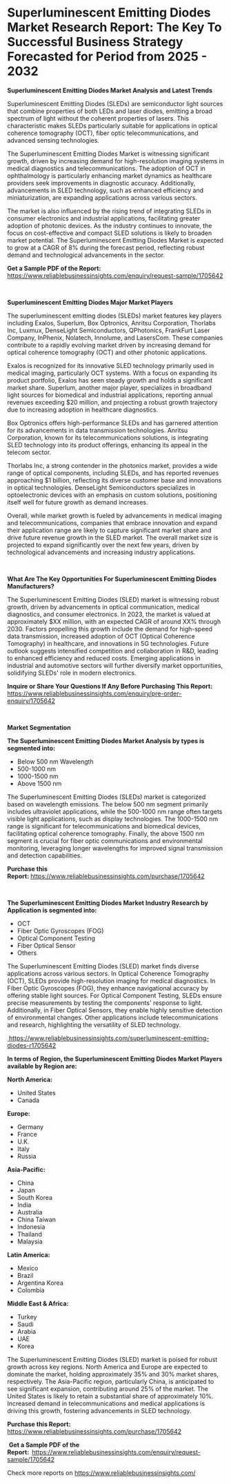 <p><h1>Superluminescent Emitting Diodes Market Research Report: The Key To Successful Business Strategy Forecasted for Period from 2025 - 2032</h1></p><p><strong>Superluminescent Emitting Diodes Market Analysis and Latest Trends</strong></p>
<p><p>Superluminescent Emitting Diodes (SLEDs) are semiconductor light sources that combine properties of both LEDs and laser diodes, emitting a broad spectrum of light without the coherent properties of lasers. This characteristic makes SLEDs particularly suitable for applications in optical coherence tomography (OCT), fiber optic telecommunications, and advanced sensing technologies.</p><p>The Superluminescent Emitting Diodes Market is witnessing significant growth, driven by increasing demand for high-resolution imaging systems in medical diagnostics and telecommunications. The adoption of OCT in ophthalmology is particularly enhancing market dynamics as healthcare providers seek improvements in diagnostic accuracy. Additionally, advancements in SLED technology, such as enhanced efficiency and miniaturization, are expanding applications across various sectors.</p><p>The market is also influenced by the rising trend of integrating SLEDs in consumer electronics and industrial applications, facilitating greater adoption of photonic devices. As the industry continues to innovate, the focus on cost-effective and compact SLED solutions is likely to broaden market potential. The Superluminescent Emitting Diodes Market is expected to grow at a CAGR of 8% during the forecast period, reflecting robust demand and technological advancements in the sector.</p></p>
<p><strong>Get a Sample PDF of the Report:&nbsp;</strong> <a href="https://www.reliablebusinessinsights.com/enquiry/request-sample/1705642?utm_campaign=39&utm_medium=2&utm_source=Github&utm_content=ia&utm_term=10012025&utm_id=superluminescent-emitting-diodes">https://www.reliablebusinessinsights.com/enquiry/request-sample/1705642</a></p>
<p>&nbsp;</p>
<p><strong>Superluminescent Emitting Diodes Major Market Players</strong></p>
<p><p>The superluminescent emitting diodes (SLEDs) market features key players including Exalos, Superlum, Box Optronics, Anritsu Corporation, Thorlabs Inc, Luxmux, DenseLight Semiconductors, QPhotonics, FrankFurt Laser Company, InPhenix, Nolatech, Innolume, and LasersCom. These companies contribute to a rapidly evolving market driven by increasing demand for optical coherence tomography (OCT) and other photonic applications.</p><p>Exalos is recognized for its innovative SLED technology primarily used in medical imaging, particularly OCT systems. With a focus on expanding its product portfolio, Exalos has seen steady growth and holds a significant market share. Superlum, another major player, specializes in broadband light sources for biomedical and industrial applications, reporting annual revenues exceeding $20 million, and projecting a robust growth trajectory due to increasing adoption in healthcare diagnostics.</p><p>Box Optronics offers high-performance SLEDs and has garnered attention for its advancements in data transmission technologies. Anritsu Corporation, known for its telecommunications solutions, is integrating SLED technology into its product offerings, enhancing its appeal in the telecom sector.</p><p>Thorlabs Inc, a strong contender in the photonics market, provides a wide range of optical components, including SLEDs, and has reported revenues approaching $1 billion, reflecting its diverse customer base and innovations in optical technologies. DenseLight Semiconductors specializes in optoelectronic devices with an emphasis on custom solutions, positioning itself well for future growth as demand increases.</p><p>Overall, while market growth is fueled by advancements in medical imaging and telecommunications, companies that embrace innovation and expand their application range are likely to capture significant market share and drive future revenue growth in the SLED market. The overall market size is projected to expand significantly over the next few years, driven by technological advancements and increasing industry applications.</p></p>
<p>&nbsp;</p>
<p><strong>What Are The Key Opportunities For Superluminescent Emitting Diodes Manufacturers?</strong></p>
<p><p>The Superluminescent Emitting Diodes (SLED) market is witnessing robust growth, driven by advancements in optical communication, medical diagnostics, and consumer electronics. In 2023, the market is valued at approximately $XX million, with an expected CAGR of around XX% through 2030. Factors propelling this growth include the demand for high-speed data transmission, increased adoption of OCT (Optical Coherence Tomography) in healthcare, and innovations in 5G technologies. Future outlook suggests intensified competition and collaboration in R&D, leading to enhanced efficiency and reduced costs. Emerging applications in industrial and automotive sectors will further diversify market opportunities, solidifying SLEDs' role in modern electronics.</p></p>
<p><strong>Inquire or Share Your Questions If Any Before Purchasing This Report:</strong> <a href="https://www.reliablebusinessinsights.com/enquiry/pre-order-enquiry/1705642?utm_campaign=39&utm_medium=2&utm_source=Github&utm_content=ia&utm_term=10012025&utm_id=superluminescent-emitting-diodes">https://www.reliablebusinessinsights.com/enquiry/pre-order-enquiry/1705642</a></p>
<p>&nbsp;</p>
<p><strong>Market Segmentation</strong></p>
<p><strong>The Superluminescent Emitting Diodes Market Analysis by types is segmented into:</strong></p>
<p><ul><li>Below 500 nm Wavelength</li><li>500-1000 nm</li><li>1000-1500 nm</li><li>Above 1500 nm</li></ul></p>
<p><p>The Superluminescent Emitting Diodes (SLEDs) market is categorized based on wavelength emissions. The below 500 nm segment primarily includes ultraviolet applications, while the 500-1000 nm range often targets visible light applications, such as display technologies. The 1000-1500 nm range is significant for telecommunications and biomedical devices, facilitating optical coherence tomography. Finally, the above 1500 nm segment is crucial for fiber optic communications and environmental monitoring, leveraging longer wavelengths for improved signal transmission and detection capabilities.</p></p>
<p><strong>Purchase this Report:&nbsp;</strong><a href="https://www.reliablebusinessinsights.com/purchase/1705642?utm_campaign=39&utm_medium=2&utm_source=Github&utm_content=ia&utm_term=10012025&utm_id=superluminescent-emitting-diodes">https://www.reliablebusinessinsights.com/purchase/1705642</a></p>
<p>&nbsp;</p>
<p><strong>The Superluminescent Emitting Diodes Market Industry Research by Application is segmented into:</strong></p>
<p><ul><li>OCT</li><li>Fiber Optic Gyroscopes (FOG)</li><li>Optical Component Testing</li><li>Fiber Optical Sensor</li><li>Others</li></ul></p>
<p><p>The Superluminescent Emitting Diodes (SLED) market finds diverse applications across various sectors. In Optical Coherence Tomography (OCT), SLEDs provide high-resolution imaging for medical diagnostics. In Fiber Optic Gyroscopes (FOG), they enhance navigational accuracy by offering stable light sources. For Optical Component Testing, SLEDs ensure precise measurements by testing the components' response to light. Additionally, in Fiber Optical Sensors, they enable highly sensitive detection of environmental changes. Other applications include telecommunications and research, highlighting the versatility of SLED technology.</p></p>
<p><a href="https://www.reliablebusinessinsights.com/superluminescent-emitting-diodes-r1705642?utm_campaign=39&utm_medium=2&utm_source=Github&utm_content=ia&utm_term=10012025&utm_id=superluminescent-emitting-diodes">&nbsp;https://www.reliablebusinessinsights.com/superluminescent-emitting-diodes-r1705642</a></p>
<p><strong>In terms of Region, the Superluminescent Emitting Diodes Market Players available by Region are:</strong></p>
<p>
    <p> <strong> North America: </strong>
        <ul>
            <li>United States</li>
            <li>Canada</li>
        </ul>
        </p> 
    <p> <strong> Europe: </strong>
        <ul>
            <li>Germany</li>
            <li>France</li>
            <li>U.K.</li>
            <li>Italy</li>
            <li>Russia</li>
        </ul>
        </p> 
    <p> <strong> Asia-Pacific: </strong>
        <ul>
            <li>China</li>
            <li>Japan</li>
            <li>South Korea</li>
            <li>India</li>
            <li>Australia</li>
            <li>China Taiwan</li>
            <li>Indonesia</li>
            <li>Thailand</li>
            <li>Malaysia</li>
        </ul>
        </p> 
    <p> <strong> Latin America: </strong>
        <ul>
            <li>Mexico</li>
            <li>Brazil</li>
            <li>Argentina Korea</li>
            <li>Colombia</li>
        </ul>
        </p> 
    <p> <strong> Middle East & Africa: </strong>
        <ul>
            <li>Turkey</li>
            <li>Saudi</li>
            <li>Arabia</li>
            <li>UAE</li>
            <li>Korea</li>
        </ul>
    </p>
    </p>
<p><p>The Superluminescent Emitting Diodes (SLED) market is poised for robust growth across key regions. North America and Europe are expected to dominate the market, holding approximately 35% and 30% market shares, respectively. The Asia-Pacific region, particularly China, is anticipated to see significant expansion, contributing around 25% of the market. The United States is likely to retain a substantial share of approximately 10%. Increased demand in telecommunications and medical applications is driving this growth, fostering advancements in SLED technology.</p></p>
<p><strong>Purchase this Report: </strong><a href="https://www.reliablebusinessinsights.com/purchase/1705642?utm_campaign=39&utm_medium=2&utm_source=Github&utm_content=ia&utm_term=10012025&utm_id=superluminescent-emitting-diodes">https://www.reliablebusinessinsights.com/purchase/1705642</a></p>
<p>&nbsp;<strong>Get a Sample PDF of the Report:&nbsp;&nbsp;</strong><a href="https://www.reliablebusinessinsights.com/enquiry/request-sample/1705642?utm_campaign=39&utm_medium=2&utm_source=Github&utm_content=ia&utm_term=10012025&utm_id=superluminescent-emitting-diodes">https://www.reliablebusinessinsights.com/enquiry/request-sample/1705642</a></p>
<p><strong></strong></p>
<p>Check more reports on <a href="https://www.reliablebusinessinsights.com/?utm_campaign=39&utm_medium=2&utm_source=Github&utm_content=ia&utm_term=10012025&utm_id=superluminescent-emitting-diodes">https://www.reliablebusinessinsights.com/</a></p>